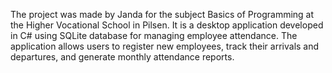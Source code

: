 The project was made by Janda for the subject Basics of Programming at the Higher Vocational School in Pilsen. It is a desktop application developed in C# using SQLite database for managing employee attendance. The application allows users to register new employees, track their arrivals and departures, and generate monthly attendance reports.
